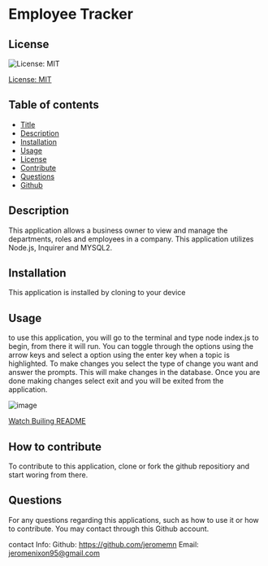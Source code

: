 
# Employee Tracker

## License
![License: MIT](https://img.shields.io/badge/License-MIT-yellow.svg)

[License: MIT](https://opensource.org/licenses/MIT)
	

## Table of contents
* [Title](#title) 
* [Description](#description)
* [Installation](#installation)
* [Usage](#usage)
* [License](#license)
* [Contribute](#contribute)
* [Questions](#questions)
* [Github](#github)

## Description
This application allows a business owner to view and manage the departments, roles and employees in a company. This application utilizes Node.js, Inquirer and MYSQL2. 
    
## Installation
This application is installed by cloning to your device

## Usage
to use this application, you will go to the terminal and type node index.js to begin, from there it will run. You can toggle through the options using the arrow keys and select a option using the enter key when a topic is highlighted. To make changes you select the type of change you want and answer the prompts. This will make changes in the database. Once you are done making changes select exit and you will be exited from the application. 

![image](path)



[Watch Builing README](path)
    
## 


## How to contribute
To contribute to this application, clone or fork the github repositiory and start woring from there.

## 


## Questions
For any questions regarding this applications, such as how to use it or how to contribute. You may contact through this Github account.

contact Info:
Github: https://github.com/jeromemn
Email: [jeromenixon95@gmail.com](mailto:jeromenixon95@gmail.com)
